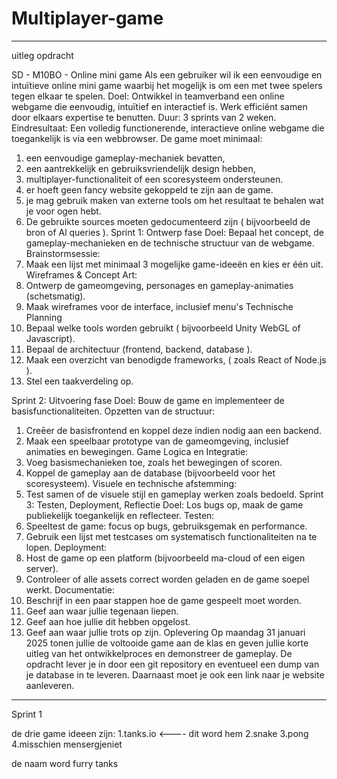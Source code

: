 # Multiplayer-game

----------------------------------------------------------------------------------------------------------------------------------------------
uitleg opdracht

SD - M10BO - Online mini game
Als een gebruiker wil ik een eenvoudige en intuïtieve online mini game waarbij het mogelijk is om een met twee spelers tegen elkaar te spelen.
Doel:
Ontwikkel in teamverband een online webgame die eenvoudig, intuïtief en interactief is. Werk efficiënt samen door elkaars expertise te benutten.
Duur:
3 sprints van 2 weken.
Eindresultaat:
Een volledig functionerende, interactieve online webgame die toegankelijk is via een webbrowser.
De game moet minimaal:
1. een eenvoudige gameplay-mechaniek bevatten,
2. een aantrekkelijk en gebruiksvriendelijk design hebben,
3. multiplayer-functionaliteit of een scoresysteem ondersteunen.
4. er hoeft geen fancy website gekoppeld te zijn aan de game.
5. je mag gebruik maken van externe tools om het resultaat te behalen wat je voor ogen hebt.
6. De gebruikte sources moeten gedocumenteerd zijn ( bijvoorbeeld de bron of Al queries ).
Sprint 1: Ontwerp fase
Doel: Bepaal het concept, de gameplay-mechanieken en de technische structuur van de webgame.
Brainstormsessie:
1. Maak een lijst met minimaal 3 mogelijke game-ideeën en kies er één uit.
Wireframes & Concept Art:
1. Ontwerp de gameomgeving, personages en gameplay-animaties (schetsmatig).
2. Maak wireframes voor de interface, inclusief menu's
Technische Planning
1. Bepaal welke tools worden gebruikt ( bijvoorbeeld Unity WebGL of Javascript).
2. Bepaal de architectuur (frontend, backend, database ).
3. Maak een overzicht van benodigde frameworks, ( zoals React of Node.js ).
4. Stel een taakverdeling op.

Sprint 2: Uitvoering fase
Doel: Bouw de game en implementeer de basisfunctionaliteiten.
Opzetten van de structuur:
1. Creēer de basisfrontend en koppel deze indien nodig aan een backend.
2. Maak een speelbaar prototype van de gameomgeving, inclusief animaties en bewegingen.
Game Logica en Integratie:
1. Voeg basismechanieken toe, zoals het bewegingen of scoren.
2. Koppel de gameplay aan de database (bijvoorbeeld voor het scoresysteem).
Visuele en technische afstemming:
1. Test samen of de visuele stijl en gameplay werken zoals bedoeld.
Sprint 3: Testen, Deployment, Reflectie
Doel: Los bugs op, maak de game publiekelijk toegankelijk en reflecteer.
Testen:
1. Speeltest de game: focus op bugs, gebruiksgemak en performance.
2. Gebruik een lijst met testcases om systematisch functionaliteiten na te lopen.
Deployment:
1. Host de game op een platform (bijvoorbeeld ma-cloud of een eigen server).
2. Controleer of alle assets correct worden geladen en de game soepel werkt.
Documentatie:
1. Beschrijf in een paar stappen hoe de game gespeelt moet worden.
2. Geef aan waar jullie tegenaan liepen.
3. Geef aan hoe jullie dit hebben opgelost.
4. Geef aan waar jullie trots op zijn.
Oplevering
Op maandag 31 januari 2025 tonen jullie de voltooide game aan de klas en geven jullie korte uitleg van het ontwikkelproces en demonstreer de gameplay.
De opdracht lever je in door een git repository en eventueel een dump van je database in te leveren.
Daarnaast moet je ook een link naar je website aanleveren.
----------------------------------------------------------------------------------------------------------------------------------------------

Sprint 1

de drie game ideeen zijn:
1.tanks.io <---- dit word hem
2.snake
3.pong
4.misschien mensergjeniet

de naam word furry tanks